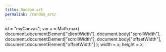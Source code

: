 ```yaml
---
title: Random art
permalink: /random_art/
---
```


<canvas>
  id = "myCanvas";
  var x = Math.max(
    document.documentElement["clientWidth"],
    document.body["scrollWidth"],
    document.documentElement["scrollWidth"],
    document.body["offsetWidth"],
    document.documentElement["offsetWidth"]
  );
  width = x;
  height = x;
</canvas>
<script src="/assets/js/random_art.js"></script>
